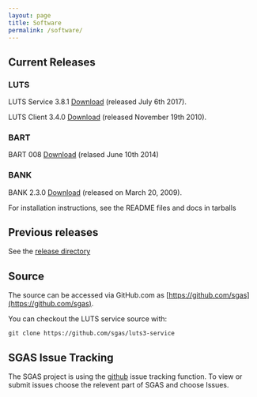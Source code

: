 ```yaml
---
layout: page
title: Software
permalink: /software/
---
```

## Current Releases


### LUTS


LUTS Service 3.8.1
[Download](https://github.com/sgas/luts3-service/archive/sgas-3.8.1.tar.gz) (released July 6th 2017).

LUTS Client 3.4.0 [Download](http://www.sgas.se/releases/sgas-luts-client-3.4.0.tar.gz) (released November 19th 2010).


### BART

BART 008 [Download](http://www.sgas.se/releases/sgas-bart-008.tar.gz) (relased June 10th 2014)


### BANK

BANK 2.3.0 [Download](http://www.sgas.se/releases/sgas-2.2.0.tar.gz) (released on March 20, 2009).

For installation instructions, see the README files and docs in tarballs

## Previous releases

See the [release directory](https://github.com/sgas/luts3-service/releases)

## Source

The source can be accessed via GitHub.com as [https://github.com/sgas](https://github.com/sgas).

You can checkout the LUTS service source with:

  ```
  git clone https://github.com/sgas/luts3-service
  ```

## SGAS Issue Tracking

The SGAS project is using the [github](https://github.com/sgas/) issue
tracking function. To view or submit issues choose the relevent part of
SGAS and choose Issues.

